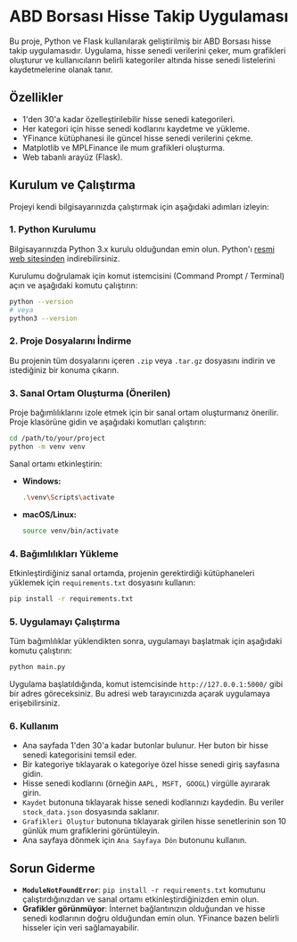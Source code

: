 # ABD Borsası Hisse Takip Uygulaması

Bu proje, Python ve Flask kullanılarak geliştirilmiş bir ABD Borsası hisse takip uygulamasıdır. Uygulama, hisse senedi verilerini çeker, mum grafikleri oluşturur ve kullanıcıların belirli kategoriler altında hisse senedi listelerini kaydetmelerine olanak tanır.

## Özellikler

-   1'den 30'a kadar özelleştirilebilir hisse senedi kategorileri.
-   Her kategori için hisse senedi kodlarını kaydetme ve yükleme.
-   YFinance kütüphanesi ile güncel hisse senedi verilerini çekme.
-   Matplotlib ve MPLFinance ile mum grafikleri oluşturma.
-   Web tabanlı arayüz (Flask).

## Kurulum ve Çalıştırma

Projeyi kendi bilgisayarınızda çalıştırmak için aşağıdaki adımları izleyin:

### 1. Python Kurulumu

Bilgisayarınızda Python 3.x kurulu olduğundan emin olun. Python'ı [resmi web sitesinden](https://www.python.org/downloads/) indirebilirsiniz.

Kurulumu doğrulamak için komut istemcisini (Command Prompt / Terminal) açın ve aşağıdaki komutu çalıştırın:

```bash
python --version
# veya
python3 --version
```

### 2. Proje Dosyalarını İndirme

Bu projenin tüm dosyalarını içeren `.zip` veya `.tar.gz` dosyasını indirin ve istediğiniz bir konuma çıkarın.

### 3. Sanal Ortam Oluşturma (Önerilen)

Proje bağımlılıklarını izole etmek için bir sanal ortam oluşturmanız önerilir. Proje klasörüne gidin ve aşağıdaki komutları çalıştırın:

```bash
cd /path/to/your/project
python -m venv venv
```

Sanal ortamı etkinleştirin:

-   **Windows:**
    ```bash
    .\venv\Scripts\activate
    ```
-   **macOS/Linux:**
    ```bash
    source venv/bin/activate
    ```

### 4. Bağımlılıkları Yükleme

Etkinleştirdiğiniz sanal ortamda, projenin gerektirdiği kütüphaneleri yüklemek için `requirements.txt` dosyasını kullanın:

```bash
pip install -r requirements.txt
```

### 5. Uygulamayı Çalıştırma

Tüm bağımlılıklar yüklendikten sonra, uygulamayı başlatmak için aşağıdaki komutu çalıştırın:

```bash
python main.py
```

Uygulama başlatıldığında, komut istemcisinde `http://127.0.0.1:5000/` gibi bir adres göreceksiniz. Bu adresi web tarayıcınızda açarak uygulamaya erişebilirsiniz.

### 6. Kullanım

-   Ana sayfada 1'den 30'a kadar butonlar bulunur. Her buton bir hisse senedi kategorisini temsil eder.
-   Bir kategoriye tıklayarak o kategoriye özel hisse senedi giriş sayfasına gidin.
-   Hisse senedi kodlarını (örneğin `AAPL, MSFT, GOOGL`) virgülle ayırarak girin.
-   `Kaydet` butonuna tıklayarak hisse senedi kodlarınızı kaydedin. Bu veriler `stock_data.json` dosyasında saklanır.
-   `Grafikleri Oluştur` butonuna tıklayarak girilen hisse senetlerinin son 10 günlük mum grafiklerini görüntüleyin.
-   Ana sayfaya dönmek için `Ana Sayfaya Dön` butonunu kullanın.

## Sorun Giderme

-   **`ModuleNotFoundError`**: `pip install -r requirements.txt` komutunu çalıştırdığınızdan ve sanal ortamı etkinleştirdiğinizden emin olun.
-   **Grafikler görünmüyor**: İnternet bağlantınızın olduğundan ve hisse senedi kodlarının doğru olduğundan emin olun. YFinance bazen belirli hisseler için veri sağlamayabilir.



